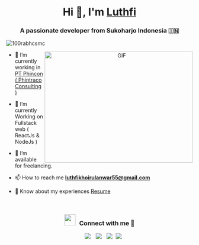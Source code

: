 <h1 align="center">Hi 👋, I'm <a href="https://100rabhcsmc.github.io/Me.io/" target="blank">
Luthfi</a></h1>
<h3 align="center">A passionate developer from Sukoharjo Indonesia &#127470;&#127475</h3>

<p align="left"> <img src="https://komarev.com/ghpvc/?username=luthfikhan&label=Profile%20views&color=0e75b6&style=flat" alt="100rabhcsmc" /> </p>

<a target="_blank" align="center">
  <img align="right" top="500" height="300" width="400" alt="GIF" src="https://media.giphy.com/media/SWoSkN6DxTszqIKEqv/giphy.gif">
</a>

- 🔭 I’m currently working in <a href="https://www.phincon.com/" target="blank">PT Phincon ( Phintraco Consulting )</a>

- 🌱 I’m currently Working on Fullstack web ( ReactJs & NodeJs )

- 🤝 I’m available for freelancing.

- 📫 How to reach me **[luthfikhoirulanwar55@gmail.com](mailto:luthfikhoirulanwar55@gmail.com)**

- 📄 Know about my experiences <a href="https://filab.my.id" target="blank">Resume</a>
<br/>
<h3 align="center" > <img src="https://media.giphy.com/media/iY8CRBdQXODJSCERIr/giphy.gif" width="30" height="30" style="margin-right: 10px;">Connect with me 🤝 </h3>

<p align="center">
<div align="center" class="icons-social" style="margin-left: 10px;">
  <a style="margin-left: 10px;" target="_blank" href="https://www.linkedin.com/in/luthfikhan/">
    <img src="https://img.icons8.com/doodle/40/000000/linkedin--v2.png"></a>
  <a style="margin-left: 10px;" target="_blank" href="https://github.com/luthfikhan">
    <img src="https://img.icons8.com/doodle/40/000000/github--v1.png"></a>
  <a style="margin-left: 10px;" target="_blank" href="https://instagram.com/luthfikhann">
    <img src="https://img.icons8.com/doodle/40/000000/instagram-new--v2.png"></a>
    <a style="margin-left: 5px;" target="_blank"
    href="https://filab.my.id">
    <img src="https://img.icons8.com/plasticine/0.5x/resume.png"></a>
</div>
</p>
